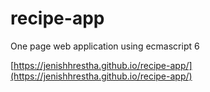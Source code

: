 # recipe-app
One page web application using ecmascript 6

[https://jenishhrestha.github.io/recipe-app/](https://jenishhrestha.github.io/recipe-app/)
